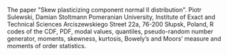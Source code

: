 The paper "Skew plasticizing component normal II distribution". Piotr Sulewski, Damian Stoltmann Pomeranian University, Institute of Exact and Technical Sciences Arciszewskiego Street 22a, 76-200 Słupsk, Poland, R codes of the CDF, PDF, modal values, quantiles, pseudo-random number generator, moments, skewness, kurtosis, Bowely’s and Moors’ measure and moments of order statistics.
